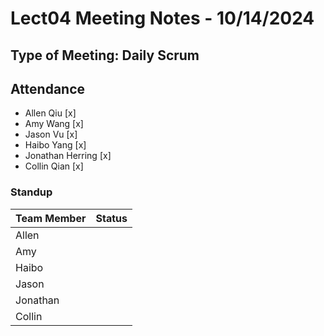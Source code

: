 # Lect04 Meeting Notes - 10/14/2024

## Type of Meeting: Daily Scrum

## Attendance

- Allen Qiu [x]
- Amy Wang [x]
- Jason Vu [x]
- Haibo Yang [x]
- Jonathan Herring [x]
- Collin Qian [x]

### Standup

| Team Member | Status |
| ----------- | ------ |
| Allen       |        |
| Amy         |        |
| Haibo       |        |
| Jason       |        |
| Jonathan    |        |
| Collin      |        |
